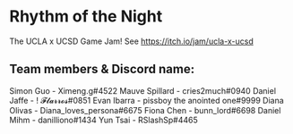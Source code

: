 # Rhythm of the Night
The UCLA x UCSD Game Jam! See https://itch.io/jam/ucla-x-ucsd

## Team members & Discord name:
Simon Guo - Ximeng.g#4522
Mauve Spillard - cries2much#0940
Daniel Jaffe - ! 𝓕𝓵𝓪𝓻𝓻𝓸𝓼#0851
Evan Ibarra - pissboy the anointed one#9999
Diana Olivas - Diana_loves_persona#6675
Fiona Chen - bunn_lord#6698
Daniel Mihm - danilliono#1434
Yun Tsai - RSlashSp#4465
